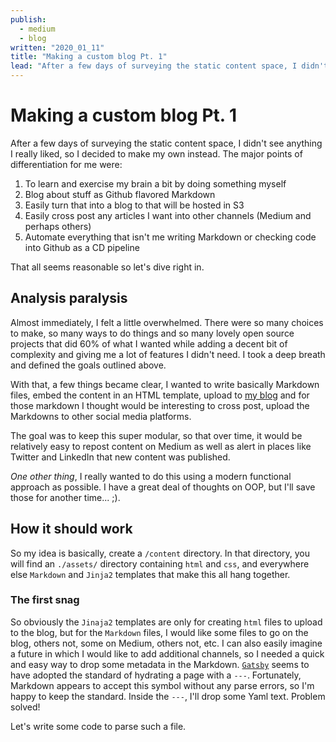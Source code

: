 ```yaml
---
publish:
  - medium
  - blog
written: "2020_01_11"
title: "Making a custom blog Pt. 1"
lead: "After a few days of surveying the static content space, I didn't see anything I really liked, so I decided to make my own instead..."
---
```


# Making a custom blog Pt. 1

After a few days of surveying the static content space, I didn't see anything I really liked, so I decided to make my own instead.
The major points of differentiation for me were:

1. To learn and exercise my brain a bit by doing something myself
2. Blog about stuff as Github flavored Markdown
3. Easily turn that into a blog to that will be hosted in S3
4. Easily cross post any articles I want into other channels (Medium and perhaps others)
5. Automate everything that isn't me writing Markdown or checking code into Github as a CD pipeline

That all seems reasonable so let's dive right in.

## Analysis paralysis

Almost immediately, I felt a little overwhelmed. There were so many choices to make, so many ways to do things and so many lovely open source projects that did 60% of what I wanted while adding a decent bit of complexity and giving me a lot of features I didn't need. I took a deep breath and defined the goals outlined above.

With that, a few things became clear, I wanted to write basically Markdown files, embed the content in an HTML template, upload to [my blog](https://christophernyber.com) and for those markdown I thought would be interesting to cross post, upload the Markdowns to other social media platforms.

The goal was to keep this super modular, so that over time, it would be relatively easy to repost content on Medium as well as alert in places like Twitter and LinkedIn that new content was published.

_One other thing_, I really wanted to do this using a modern functional approach as possible. I have a great deal of thoughts on OOP, but I'll save those for another time... ;).

## How it should work

So my idea is basically, create a `/content` directory. In that directory, you will find an `./assets/` directory containing `html` and `css`, and everywhere else `Markdown` and `Jinja2` templates that make this all hang together.

### The first snag

So obviously the `Jinaja2` templates are only for creating `html` files to upload to the blog, but for the `Markdown` files, I would like some files to go on the blog, others not, some on Medium, others not, etc.
I can also easily imagine a future in which I would like to add additional channels, so I needed a quick and easy way to drop some metadata in the Markdown. [`Gatsby`](https://www.gatsbyjs.org/) seems to have adopted the standard of hydrating a page with a `---`. Fortunately, Markdown appears to accept this symbol without any parse errors, so I'm happy to keep the standard. Inside the `---`, I'll drop some Yaml text. Problem solved!

Let's write some code to parse such a file.
